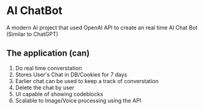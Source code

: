 # AI ChatBot
A modern AI project that used OpenAI API to create an real time AI Chat Bot (Similar to ChatGPT)

## The application (can)
1. Do real time converstation
2. Stores User's Chat in DB/Cookies for 7 days
3. Earlier chat can be used to keep a track of converstation
4. Delete the chat by user
5. UI capable of showing codeblocks
6. Scalable to Image/Voice processing using the API
